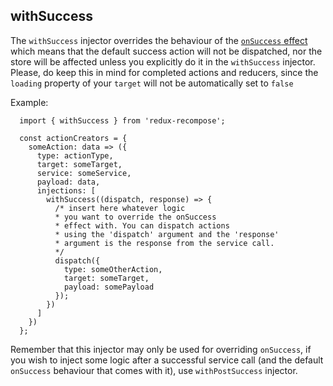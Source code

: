 ## withSuccess

The `withSuccess` injector overrides the behaviour of the [`onSuccess` effect](../../effects/onSuccess/docs.md) which means that the default success action will not be dispatched, nor the store will be affected unless you explicitly do it in the `withSuccess` injector.
Please, do keep this in mind for completed actions and reducers, since the `loading` property of your `target` will not be automatically set to `false`

Example:

```
  import { withSuccess } from 'redux-recompose';

  const actionCreators = {
    someAction: data => ({
      type: actionType,
      target: someTarget,
      service: someService,
      payload: data,
      injections: [
        withSuccess((dispatch, response) => {
          /* insert here whatever logic
          * you want to override the onSuccess
          * effect with. You can dispatch actions
          * using the 'dispatch' argument and the 'response'
          * argument is the response from the service call.
          */
          dispatch({
            type: someOtherAction,
            target: someTarget,
            payload: somePayload
          });
        })
      ]
    })
  };
```

Remember that this injector may only be used for overriding `onSuccess`, if you wish to inject some logic after a successful service call (and the default `onSuccess` behaviour that comes with it), use `withPostSuccess` injector.
